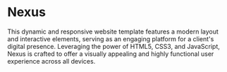 # Nexus
 This dynamic and responsive website template features a modern layout and interactive elements, serving as an engaging platform for a client's digital presence. Leveraging the power of HTML5, CSS3, and JavaScript, Nexus is crafted to offer a visually appealing and highly functional user experience across all devices.
